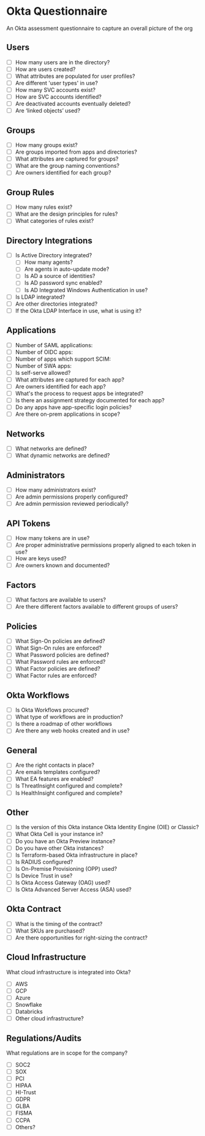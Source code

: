 # Okta Questionnaire
An Okta assessment questionnaire to capture an overall picture of the org

## Users
- [ ] How many users are in the directory?
- [ ] How are users created?
- [ ] What attributes are populated for user profiles?
- [ ] Are different 'user types' in use?
- [ ] How many SVC accounts exist?
- [ ] How are SVC accounts identified?
- [ ] Are deactivated accounts eventually deleted?
- [ ] Are ‘linked objects’ used?

## Groups
- [ ] How many groups exist?
- [ ] Are groups imported from apps and directories?
- [ ] What attributes are captured for groups?
- [ ] What are the group naming conventions?
- [ ] Are owners identified for each group?

## Group Rules
- [ ] How many rules exist?
- [ ] What are the design principles for rules?
- [ ] What categories of rules exist?

## Directory Integrations
- [ ] Is Active Directory integrated?
    - [ ] How many agents?
    - [ ] Are agents in auto-update mode?
    - [ ] Is AD a source of identities?
    - [ ] Is AD password sync enabled?
    - [ ] Is AD Integrated Windows Authentication in use?
- [ ] Is LDAP integrated?
- [ ] Are other directories integrated?
- [ ] If the Okta LDAP Interface in use, what is using it?

## Applications
- [ ] Number of SAML applications: 
- [ ] Number of OIDC apps: 
- [ ] Number of apps which support SCIM:
- [ ] Number of SWA apps:
- [ ] Is self-serve allowed?
- [ ] What attributes are captured for each app?
- [ ] Are owners identified for each app?
- [ ] What's the process to request apps be integrated?
- [ ] Is there an assignment strategy documented for each app?
- [ ] Do any apps have app-specific login policies?
- [ ] Are there on-prem applications in scope?

## Networks
- [ ] What networks are defined?
- [ ] What dynamic networks are defined?

## Administrators
- [ ] How many administrators exist?
- [ ] Are admin permissions properly configured?
- [ ] Are admin permission reviewed periodically?

## API Tokens
- [ ] How many tokens are in use?
- [ ] Are proper administrative permissions properly aligned to each token in use?
- [ ] How are keys used?
- [ ] Are owners known and documented?

## Factors
- [ ] What factors are available to users?
- [ ] Are there different factors available to different groups of users?

## Policies
- [ ] What Sign-On policies are defined?
- [ ] What Sign-On rules are enforced?
- [ ] What Password policies are defined?
- [ ] What Password rules are enforced?
- [ ] What Factor policies are defined?
- [ ] What Factor rules are enforced?

## Okta Workflows
- [ ] Is Okta Workflows procured?
- [ ] What type of workflows are in production?
- [ ] Is there a roadmap of other workflows
- [ ] Are there any web hooks created and in use?

## General
- [ ] Are the right contacts in place?
- [ ] Are emails templates configured?
- [ ] What EA features are enabled?
- [ ] Is ThreatInsight configured and complete?
- [ ] Is HealthInsight configured and complete?

## Other
- [ ] Is the version of this Okta instance Okta Identity Engine (OIE) or Classic?
- [ ] What Okta Cell is your instance in?
- [ ] Do you have an Okta Preview instance?
- [ ] Do you have other Okta instances?
- [ ] Is Terraform-based Okta infrastructure in place?
- [ ] Is RADIUS configured?
- [ ] Is On-Premise Provisioning (OPP) used?
- [ ] Is Device Trust in use?
- [ ] Is Okta Access Gateway (OAG) used?
- [ ] Is Okta Advanced Server Access (ASA) used?

## Okta Contract
- [ ] What is the timing of the contract?
- [ ] What SKUs are purchased?
- [ ] Are there opportunities for right-sizing the contract?

## Cloud Infrastructure
What cloud infrastructure is integrated into Okta?
- [ ] AWS
- [ ] GCP
- [ ] Azure
- [ ] Snowflake
- [ ] Databricks
- [ ] Other cloud infrastructure?

## Regulations/Audits

What regulations are in scope for the company?
- [ ] SOC2
- [ ] SOX
- [ ] PCI
- [ ] HIPAA
- [ ] HI-Trust
- [ ] GDPR
- [ ] GLBA
- [ ] FISMA
- [ ] CCPA
- [ ] Others?
